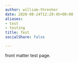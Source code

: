 ```yaml
---
author: william-thresher
date: 2020-08-24T12:29:45+00:00
aliases:
- test
- testing
title: Test
socialShare: false

---
```

front matter test page.